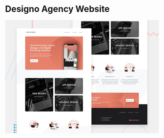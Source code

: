 # Designo Agency Website

![Design preview for the Designo Agency Website Challenge coding challenge](./preview.jpg)
